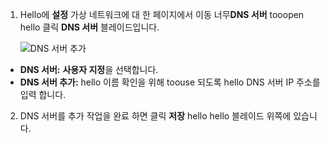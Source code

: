 1. Hello에 **설정** 가상 네트워크에 대 한 페이지에서 이동 너무**DNS 서버** tooopen hello 클릭 **DNS 서버** 블레이드입니다.

    ![DNS 서버 추가](./media/vpn-gateway-add-dns-rm-portal/add_dns_server.png "DNS 서버 추가")

  - **DNS 서버:** **사용자 지정**을 선택합니다.
  - **DNS 서버 추가:** hello 이름 확인을 위해 toouse 되도록 hello DNS 서버 IP 주소를 입력 합니다.

2. DNS 서버를 추가 작업을 완료 하면 클릭 **저장** hello hello 블레이드 위쪽에 있습니다.
